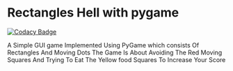 # Rectangles Hell with pygame
[![Codacy Badge](https://api.codacy.com/project/badge/Grade/0705097dab164b8486e63d1a445dae78)](https://www.codacy.com/manual/HydroxideX/Rectangles-Hell-with-pygame?utm_source=github.com&amp;utm_medium=referral&amp;utm_content=HydroxideX/Rectangles-Hell-with-pygame&amp;utm_campaign=Badge_Grade)

   A Simple GUI game Implemented Using PyGame which consists Of Rectangles And Moving Dots The Game Is About Avoiding The Red Moving Squares And Trying To Eat The Yellow food Squares To Increase Your Score
